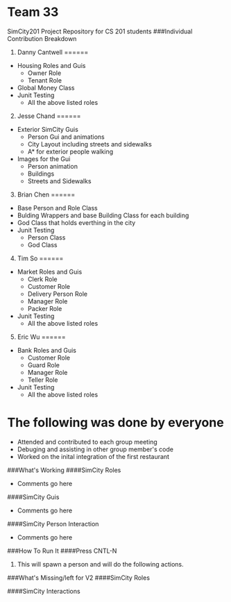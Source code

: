 
Team 33
======
SimCity201 Project Repository for CS 201 students
###Individual Contribution Breakdown

1. Danny Cantwell
======
+ Housing Roles and Guis
  * Owner Role
  * Tenant Role
+ Global Money Class
+ Junit Testing
  * All the above listed roles

2. Jesse Chand
======
+ Exterior SimCity Guis
  * Person Gui and animations
  * City Layout including streets and sidewalks
  * A* for exterior people walking
+ Images for the Gui
  * Person animation
  * Buildings
  * Streets and Sidewalks

3. Brian Chen
======
+ Base Person and Role Class
+ Bulding Wrappers and base Building Class for each building
+ God Class that holds everthing in the city
+ Junit Testing
  * Person Class
  * God Class

4. Tim So
======
+ Market Roles and Guis
  * Clerk Role
  * Customer Role
  * Delivery Person Role
  * Manager Role
  * Packer Role
+ Junit Testing
  * All the above listed roles

5. Eric Wu
======
+ Bank Roles and Guis
  * Customer Role
  * Guard Role
  * Manager Role
  * Teller Role
+ Junit Testing
  * All the above listed roles

The following was done by everyone
======
+ Attended and contributed to each group meeting
+ Debuging and assisting in other group member's code
+ Worked on the inital integration of the first restaurant

###What's Working
####SimCity Roles
+ Comments go here

####SimCity Guis
+ Comments go here

####SimCity Person Interaction
+ Comments go here

###How To Run It
####Press CNTL-N
1. This will spawn a person and will do the following actions.


###What's Missing/left for V2
####SimCity Roles

####SimCity Interactions

